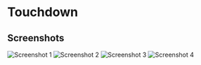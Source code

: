 # Touchdown

## Screenshots

![Screenshot 1](https://i.yapx.ru/MDqS1.png)
![Screenshot 2](https://i.yapx.ru/MDqSz.png)
![Screenshot 3](https://i.yapx.ru/MDqSw.png)
![Screenshot 4](https://i.yapx.ru/MDqSv.png)
